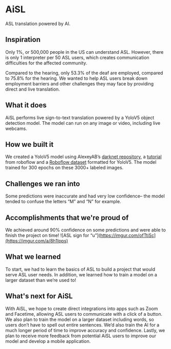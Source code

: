 # AiSL
ASL translation powered by AI.

## Inspiration

Only 1%, or 500,000 people in the US can understand ASL. However, there is only 1 interpreter per 50 ASL users, which creates communication difficulties for the affected community.

Compared to the hearing, only 53.3% of the deaf are employed, compared to 75.8% for the hearing. We wanted to help ASL users break down employment barriers and other challenges they may face by providing direct and live translation.

## What it does

AiSL performs live sign-to-text translation powered by a YoloV5 object detection model. The model can run on any image or video, including live webcams.

## How we built it

We created a YoloV5 model using AlexeyAB’s [darknet repository](https://github.com/AlexeyAB/darknet), a [tutorial](https://blog.roboflow.com/how-to-train-yolov5-on-a-custom-dataset/) from roboflow and a [Roboflow dataset](https://public.roboflow.com/object-detection/american-sign-language-letters/1) formatted for YoloV5. The model trained for 300 epochs on these 3000+ labeled images.

## Challenges we ran into
Some predictions were inaccurate and had very low confidence– the model tended to confuse the letters “M” and “N” for example. 

## Accomplishments that we're proud of
We achieved around 90% confidence on some predictions and were able to finish the project on time!
![ASL sign for “u”](https://imgur.com/ofTtiSc](https://imgur.com/a/8h1Ipps)

## What we learned

To start, we had to learn the basics of ASL to build a project that would serve ASL user needs. In addition, we learned how to train a model on a larger dataset than we’re used to!

## What's next for AiSL 

With AiSL, we hope to create direct integrations into apps such as Zoom and Facetime, allowing ASL users to communicate with a click of a button. We also plan to train the model on a larger dataset including words, so users don’t have to spell out entire sentences.  We’d also train the AI for a much longer period of time to improve accuracy and confidence. Lastly, we plan to receive more feedback from potential AiSL users to improve our model and develop a mobile application.

